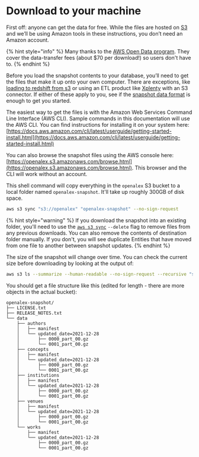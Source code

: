 # Download to your machine

First off: anyone can get the data for free. While the files are hosted on [S3](https://aws.amazon.com/s3/) and we’ll be using Amazon tools in these instructions, you don’t need an Amazon account.

{% hint style="info" %}
Many thanks to the [AWS Open Data program](https://aws.amazon.com/opendata/). They cover the data-transfer fees (about $70 per download!) so users don't have to.
{% endhint %}

Before you load the snapshot contents to your database, you’ll need to get the files that make it up onto your own computer. There are exceptions, like [loading to redshift from s3](https://docs.aws.amazon.com/redshift/latest/dg/tutorial-loading-data.html) or using an ETL product like [Xplenty](https://xplenty.com) with an S3 connector. If either of these apply to you, see if the [snapshot data format](snapshot-data-format.md) is enough to get you started.

The easiest way to get the files is with the Amazon Web Services Command Line Interface (AWS CLI). Sample commands in this documentation will use the AWS CLI. You can find instructions for installing it on your system here: [https://docs.aws.amazon.com/cli/latest/userguide/getting-started-install.html](https://docs.aws.amazon.com/cli/latest/userguide/getting-started-install.html)

You can also browse the snapshot files using the AWS console here: [https://openalex.s3.amazonaws.com/browse.html](https://openalex.s3.amazonaws.com/browse.html). This browser and the CLI will work without an account.

This shell command will copy everything in the `openalex` S3 bucket to a local folder named `openalex-snapshot`. It'll take up roughly 300GB of disk space.

```bash
aws s3 sync "s3://openalex" "openalex-snapshot" --no-sign-request
```

{% hint style="warning" %}
If you download the snapshot into an existing folder, you'll need to use the [`aws s3 sync`](https://docs.aws.amazon.com/cli/latest/reference/s3/sync.html) `--delete` flag to remove files from any previous downloads. You can also remove the contents of destination folder manually. If you don't, you will see duplicate Entities that have moved from one file to another between snapshot updates.
{% endhint %}

The size of the snapshot will change over time. You can check the current size before downloading by looking at the output of:

```bash
aws s3 ls --summarize --human-readable --no-sign-request --recursive "s3://openalex/"
```

You should get a file structure like this (edited for length - there are more objects in the actual bucket):

```
openalex-snapshot/
├── LICENSE.txt
├── RELEASE_NOTES.txt
└── data
    ├── authors
    │   ├── manifest
    │   └── updated_date=2021-12-28
    │       ├── 0000_part_00.gz
    │       └── 0001_part_00.gz
    ├── concepts
    │   ├── manifest
    │   └── updated_date=2021-12-28
    │       ├── 0000_part_00.gz
    │       └── 0001_part_00.gz
    ├── institutions
    │   ├── manifest
    │   └── updated_date=2021-12-28
    │       ├── 0000_part_00.gz
    │       └── 0001_part_00.gz
    ├── venues
    │   ├── manifest
    │   └── updated_date=2021-12-28
    │       ├── 0000_part_00.gz
    │       └── 0001_part_00.gz
    └── works
        ├── manifest
        └── updated_date=2021-12-28
            ├── 0000_part_00.gz
            └── 0001_part_00.gz
```
